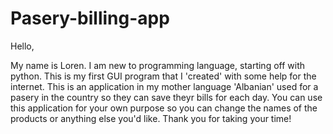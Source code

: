 # Pasery-billing-app
Hello,

My name is Loren.
I am new to programming language, starting off with python. This is my first GUI program that I 'created' with some help for the internet.
This is an application in my mother language 'Albanian' used for a pasery in the country so they can save theyr bills for each day.
You can use this application for your own purpose so you can change the names of the products or anything else you'd like.
Thank you for taking your time!
